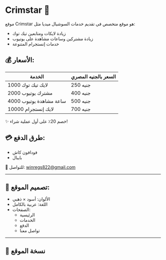 # Crimstar 🌟

موقع Crimstar هو موقع متخصص في تقديم خدمات السوشيال ميديا مثل:

- زيادة لايكات ومتابعين تيك توك
- زيادة مشتركين وساعات مشاهدة على يوتيوب
- خدمات إنستجرام المتنوعة

## 💰 الأسعار:

| الخدمة                      | السعر بالجنيه المصري |
|----------------------------|----------------------|
| 1000 لايك تيك توك          | 250 جنيه            |
| 2000 مشترك يوتيوب          | 400 جنيه            |
| 4000 ساعة مشاهدة يوتيوب    | 500 جنيه            |
| 10000 لايك إنستجرام        | 700 جنيه            |

✨ خصم 20٪ على أول عملية شراء!

## 💳 طرق الدفع:

- فودافون كاش  
- بايبال  

📧 للتواصل: winregs822@gmail.com

---

## 🖤 تصميم الموقع:

- الألوان: أسود × ذهبي
- اللغة: عربية بالكامل
- الصفحات:
  - الرئيسية
  - الخدمات
  - الدفع
  - تواصل معنا

---

## 🔗 نسخة الموقع
